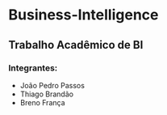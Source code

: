 # Business-Intelligence

## Trabalho Acadêmico de BI

### Integrantes:
- João Pedro Passos
- Thiago Brandão
- Breno França
